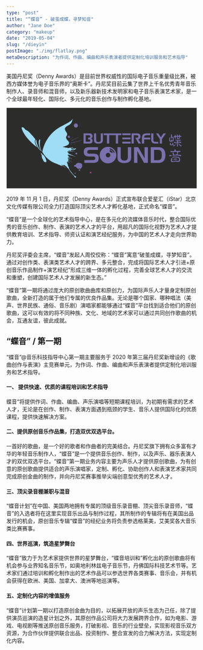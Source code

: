```yaml
---
type: "post"
title: "“蝶音” - 破茧成蝶，寻梦知音"
author: "Jane Doe"
category: "makeup"
date: "2019-05-04"
slug: "/dieyin"
postImage: "./img/flatlay.png"
metaDescription: "为作词、作曲、编曲和声乐表演者提供定制化培训服务和艺术指导"
---
```


美国丹尼奖（Denny Awards）是目前世界权威性的国际电子音乐重量级比赛，被西方媒体誉为电子音乐界的“奥斯卡”。丹尼奖目前云集了世界上千名优秀青年音乐制作人、录音师和混音师，以及新乐器新技术发明家和电子音乐表演艺术家，是一个全球最年轻化、国际化、多元化的音乐创作与制作孵化基地。

![Alt Text](./img/dieyin.png)

2019 年 11 月 1 日，丹尼奖（Denny Awards）正式宣布联合爱星汇（iStar）北京文化传媒有限公司全力打造国际顶尖艺术人才孵化基地，正式命名“蝶音”。

“蝶音”是一个全球化的艺术指导中心，是在多元化的流媒体音乐时代，整合国际优秀的音乐创作、制作、表演的艺术人才的平台，用超凡的国际化视野为艺术人才提供教育培训、艺术指导、师资认证和演艺经纪服务，为中国的艺术人才走向世界助力。

丹尼奖评委会主席，“蝶音”发起人周佼佼称：“蝶音”寓意“破茧成蝶，寻梦知音”。通过对创作类、表演类艺术人才的跨界、多元整合，完成将国际艺术人才引进+原创音乐作品制作+演艺经纪”形成三维一体的孵化过程，完善全球艺术人才的交流和重塑，创建国际艺术人才发展的新生态。”

“蝶音”第一期将通过庞大的原创歌曲曲库和原创力，为国际声乐人才量身定制原创歌曲，全新打造的属于他们专属的优良作品集。无论是哪个国家、哪种唱法（美声、世界民族、通俗、音乐剧）演唱家都能够通过“蝶音”平台找到适合他们的原创歌曲，这可以有效的将不同种族、文化、地域的艺术家可以通过共同创作歌曲的机会，互通友谊，彼此成就。

## “蝶音” / 第一期

“蝶音”@音乐科技指导中心第一期主要服务于 2020 年第三届丹尼奖新增设的《歌曲创作与表演》主竞赛单元，为作词、作曲、编曲和声乐表演者提供定制化培训服务和艺术指导。

#### 一、 提供快速、优质的课程培训和艺术指导

蝶音“将提供作词、作曲、编曲、声乐演唱等短期课程培训，为初期有需求的艺术人才，无论是在创作、制作、表演方面遇到瓶颈的学生、音乐人提供国际化的优质课程，提供快速解决方案。

#### 二、提供原创音乐作品集，打造双优双选平台。

一首好的歌曲，是一个好的歌者和作曲者的完美结合。丹尼奖旗下拥有众多富有才华的年轻音乐制作人，“蝶音”是一个提供音乐创作、制作，以及声乐、器乐表演人才的双优双选平台。“蝶音”第一期业务内容主要为声乐人才提供原创歌曲，为有创意的原创歌曲提供适合的声乐演唱家，定制、孵化、协助创作人和表演艺术家共同完成原创金曲的制作，并向丹尼奖赛事推举尖端创意型优秀的艺术人才。

#### 三、顶尖录音棚兼职与混音

“蝶音计划”在中国、美国两地拥有专属的顶级音乐录音棚、顶尖音乐录音师，“蝶音”的入选者将在这里实现音乐出品与制作过程，其所制作的专辑将有在美国出品发行的机会，原创音乐专辑“蝶音”的经纪业务将负责参选格莱美，艾美奖各大音乐类比赛赛事。

#### 四、世界巡演，筑造星梦舞台

“蝶音”致力于为艺术家提供世界的星梦舞台，“蝶音培训和”孵化出的原创歌曲将有机会参与业界知名音乐节，如奥地利林兹电子音乐节，丹佛国际科技艺术节等。艺术家们通过培训和孵化制作出的艺术作品可以参选世界各类赛事、音乐会，并有机会获得在欧洲、美国、加拿大、澳洲等地巡演等。

#### 五、定制化内容的增值服务

“蝶音”计划第一期以打造原创金曲为目的，以拓展开放的声乐生态为己任，除了提供演员巡演的造星计划之外，其原创作品公司将大力发展跨界合作，如为电影、游戏、电视剧等推送原创音乐服务，打破影视、音乐的行业壁垒，实现影视音乐双方资源，为合作伙伴提供联合出品、投资制作、整合宣发的合力解决方法，实现定制化内容。
